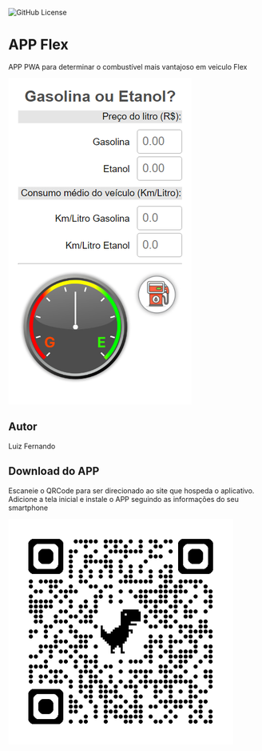 ![GitHub License](https://img.shields.io/github/license/grilote/flexv2)

# APP Flex
APP PWA para determinar o combustível mais vantajoso em veiculo Flex

![](img/screenshot1.png)
## Autor
Luiz Fernando
## Download do APP
Escaneie o QRCode para ser direcionado ao site que hospeda o aplicativo. Adicione a tela inicial e instale o APP seguindo as informações do seu smartphone

![](img/qrcode.png)
